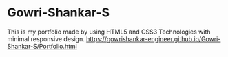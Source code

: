 # Gowri-Shankar-S
This is my portfolio made by using HTML5 and CSS3 Technologies with minimal responsive design. 
https://gowrishankar-engineer.github.io/Gowri-Shankar-S/Portfolio.html
